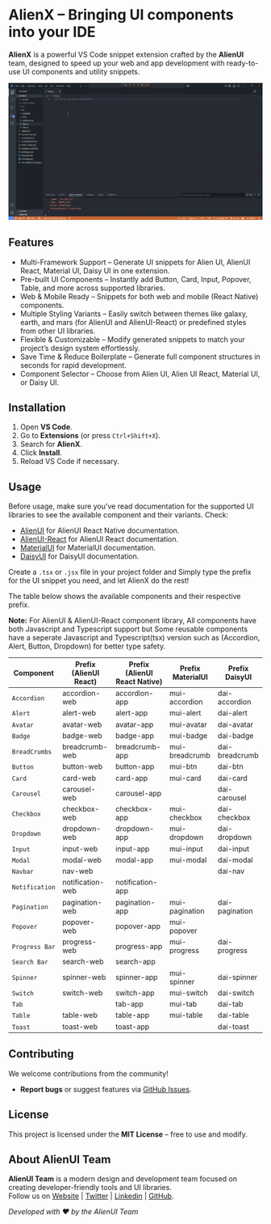 # AlienX – Bringing UI components into your IDE

**AlienX** is a powerful VS Code snippet extension crafted by the **AlienUI** team, designed to speed up your web and app development with ready-to-use UI components and utility snippets.

![Demo Tutorial Video](alienx.gif)

## Features

- Multi-Framework Support – Generate UI snippets for Alien UI, AlienUI React, Material UI, Daisy UI in one extension.
- Pre-built UI Components – Instantly add Button, Card, Input, Popover, Table, and more across supported libraries.
- Web & Mobile Ready – Snippets for both web and mobile (React Native) components.
- Multiple Styling Variants – Easily switch between themes like galaxy, earth, and mars (for AlienUI and AlienUI-React) or predefined styles from other UI libraries.
- Flexible & Customizable – Modify generated snippets to match your project’s design system effortlessly.
- Save Time & Reduce Boilerplate – Generate full component structures in seconds for rapid development.
- Component Selector – Choose from Alien UI, Alien UI React, Material UI, or Daisy UI.

## Installation

1. Open **VS Code**.
2. Go to **Extensions** (or press `Ctrl+Shift+X`).
3. Search for **AlienX**.
4. Click **Install**.
5. Reload VS Code if necessary.

## Usage

Before usage, make sure you've read documentation for the supported UI libraries to see the available component and their variants. Check:

- [AlienUI](https://alienui.vercel.app) for AlienUI React Native documentation.
- [AlienUI-React](https://alienui-react.vercel.app) for AlienUI React documentation.
- [MaterialUI](https://mui.com/material-ui) for MaterialUI documentation.
- [DaisyUI](https://daisyui.com) for DaisyUI documentation.

Create a `.tsx` or `.jsx` file in your project folder and Simply type the prefix for the UI snippet you need, and let AlienX do the rest!

The table below shows the available components and their respective prefix.

**Note:** For AlienUI & AlienUI-React component library, All components have both Javascript and Typescript support but Some reusable components have a seperate Javascript and Typescript(tsx) version such as (Accordion, Alert, Button, Dropdown) for better type safety.

| **Component**  | **Prefix (AlienUI React)** | **Prefix (AlienUI React Native)** | **Prefix MaterialUI** | **Prefix DaisyUI** |
| -------------- | -------------------------- | --------------------------------- | --------------------- | ------------------ |
| `Accordion`    | accordion-web              | accordion-app                     | mui-accordion         | dai-accordion      |
| `Alert`        | alert-web                  | alert-app                         | mui-alert             | dai-alert          |
| `Avatar`       | avatar-web                 | avatar-app                        | mui-avatar            | dai-avatar         |
| `Badge`        | badge-web                  | badge-app                         | mui-badge             | dai-badge          |
| `BreadCrumbs`  | breadcrumb-web             | breadcrumb-app                    | mui-breadcrumb        | dai-breadcrumb     |
| `Button`       | button-web                 | button-app                        | mui-btn               | dai-btn            |
| `Card`         | card-web                   | card-app                          | mui-card              | dai-card           |
| `Carousel`     | carousel-web               | carousel-app                      |                       | dai-carousel       |
| `Checkbox`     | checkbox-web               | checkbox-app                      | mui-checkbox          | dai-checkbox       |
| `Dropdown`     | dropdown-web               | dropdown-app                      | mui-dropdown          | dai-dropdown       |
| `Input`        | input-web                  | input-app                         | mui-input             | dai-input          |
| `Modal`        | modal-web                  | modal-app                         | mui-modal             | dai-modal          |
| `Navbar`       | nav-web                    |                                   |                       | dai-nav            |
| `Notification` | notification-web           | notification-app                  |                       |                    |
| `Pagination`   | pagination-web             | pagination-app                    | mui-pagination        | dai-pagination     |
| `Popover`      | popover-web                | popover-app                       | mui-popover           |                    |
| `Progress Bar` | progress-web               | progress-app                      | mui-progress          | dai-progress       |
| `Search Bar`   | search-web                 | search-app                        |                       |                    |
| `Spinner`      | spinner-web                | spinner-app                       | mui-spinner           | dai-spinner        |
| `Switch`       | switch-web                 | switch-app                        | mui-switch            | dai-switch         |
| `Tab`          |                            | tab-app                           | mui-tab               | dai-tab            |
| `Table`        | table-web                  | table-app                         | mui-table             | dai-table          |
| `Toast`        | toast-web                  | toast-app                         |                       | dai-toast          |

## Contributing

We welcome contributions from the community!

- **Report bugs** or suggest features via [GitHub Issues](https://github.com/AlienUI-Org/AlienX/issues).

## License

This project is licensed under the **MIT License** – free to use and modify.

## About AlienUI Team

**AlienUI Team** is a modern design and development team focused on creating developer-friendly tools and UI libraries.  
Follow us on [Website](https://alienui.vercel.app) | [Twitter](https://x.com/alienui) | [Linkedin](https://linkedin.com/company/alien-ui) | [GitHub](https://github.com/AlienUI-Org).

_Developed with ❤️ by the AlienUI Team_
